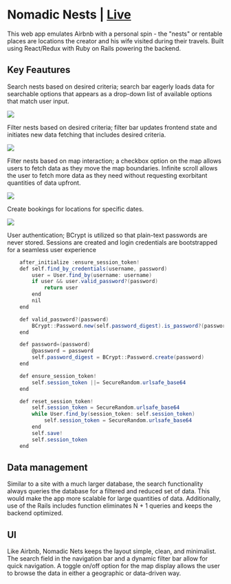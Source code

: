 # Nomadic Nests | [Live](https://nomadic-nests.herokuapp.com/#/)

This web app emulates Airbnb with a personal spin - the "nests" or rentable places are locations the creator and his wife visited during their travels.  Built using React/Redux with Ruby on Rails powering the backend.

## Key Feautures

Search nests based on desired criteria; search bar eagerly loads data for searchable options that appears as a drop-down list of available options that match user input.

![](https://media.giphy.com/media/mFr1EAepFd5bLMldd0/giphy.gif)

Filter nests based on desired criteria; filter bar updates frontend state and initiates new data fetching that includes desired criteria.  

![](https://media.giphy.com/media/Y42ie4VN0Vu3M2K16K/giphy.gif)

Filter nests based on map interaction; a checkbox option on the map allows users to fetch data as they move the map boundaries. Infinite scroll allows the user to fetch more data as they need without requesting exorbitant quantities of data upfront.

![](https://media.giphy.com/media/RfLwsn63iV9nwRUyVh/giphy.gif)

Create bookings for locations for specific dates.

![](https://media.giphy.com/media/fXsmKkt8T3fnwss1o6/giphy.gif)

User authentication; BCrypt is utilized so that plain-text passwords are never stored.  Sessions are created and login credentials are bootstrapped for a seamless user experience

```c#
    after_initialize :ensure_session_token!
    def self.find_by_credentials(username, password)
        user = User.find_by(username: username)
        if user && user.valid_password?(password)
            return user
        end
        nil
    end

    def valid_password?(password)
        BCrypt::Password.new(self.password_digest).is_password?(password)
    end

    def password=(password)
        @password = password
        self.password_digest = BCrypt::Password.create(password)
    end

    def ensure_session_token!
        self.session_token ||= SecureRandom.urlsafe_base64
    end

    def reset_session_token!
        self.session_token = SecureRandom.urlsafe_base64
        while User.find_by(session_token: self.session_token)
            self.session_token = SecureRandom.urlsafe_base64
        end
        self.save!
        self.session_token
    end
```

## Data management

Similar to a site with a much larger database, the search functionality always queries the database for a filtered and reduced set of data.  This would make the app more scalable for large quantities of data.  Additionally, use of the Rails includes function eliminates N + 1 queries and keeps the backend optimized.

## UI

Like Airbnb, Nomadic Nets keeps the layout simple, clean, and minimalist.  The search field in the navigation bar and a dynamic filter bar allow for quick navigation.  A toggle on/off option for the map display allows the user to browse the data in either a geographic or data-driven way.

